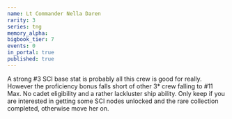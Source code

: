 ```yaml
---
name: Lt Commander Nella Daren
rarity: 3
series: tng
memory_alpha:
bigbook_tier: 7
events: 0
in_portal: true
published: true
---
```


A strong #3 SCI base stat is probably all this crew is good for really. However the proficiency bonus falls short of other 3* crew falling to #11 Max. No cadet eligibility and a rather lackluster ship ability. Only keep if you are interested in getting some SCI nodes unlocked and the rare collection completed, otherwise move her on.
